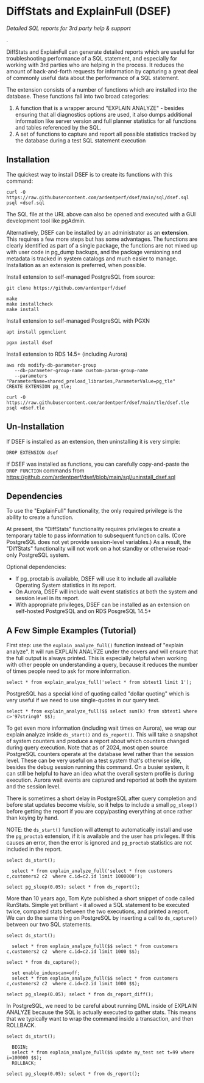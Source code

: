 DiffStats and ExplainFull (DSEF)
=================================

*Detailed SQL reports for 3rd party help & support*

.

DiffStats and ExplainFull can generate detailed reports which are useful for 
troubleshooting performance of a SQL statement, and especially for working 
with 3rd parties who are helping in the process. It reduces the amount of 
back-and-forth requests for information by capturing a great deal of commonly 
useful data about the performance of a SQL statement.

The extension consists of a number of functions which are installed into the 
database. These functions fall into two broad categories:

1. A function that is a wrapper around "EXPLAIN ANALYZE" - besides ensuring 
   that all diagnostics options are used, it also dumps additional information
   like server version and full planner statistics for all functions and tables 
   referenced by the SQL.
2. A set of functions to capture and report all possible statistics tracked by 
   the database during a test SQL statement execution


Installation
-------------

The quickest way to install DSEF is to create its functions with this command:

    curl -O https://raw.githubusercontent.com/ardentperf/dsef/main/sql/dsef.sql
    psql <dsef.sql

The SQL file at the URL above can also be opened and executed with a GUI development 
tool like pgAdmin.

Alternatively, DSEF can be installed by an administrator as an **extension**. This 
requires a few more steps but has some advantages. The functions are clearly identified 
as part of a single package, the functions are not mixed up with user code in pg_dump
backups, and the package versioning and metadata is tracked in system catalogs and
much easier to manage. Installation as an extension is preferred, when possible.

Install extension to self-managed PostgreSQL from source:

    git clone https://github.com/ardentperf/dsef
    
    make
    make installcheck
    make install

Install extension to self-managed PostgreSQL with PGXN

    apt install pgxnclient

    pgxn install dsef

Install extension to RDS 14.5+ (including Aurora)

    aws rds modify-db-parameter-group
       --db-parameter-group-name custom-param-group-name
       --parameters "ParameterName=shared_preload_libraries,ParameterValue=pg_tle"    
    CREATE EXTENSION pg_tle;

    curl -O https://raw.githubusercontent.com/ardentperf/dsef/main/tle/dsef.tle
    psql <dsef.tle


Un-Installation
----------------

If DSEF is installed as an extension, then uninstalling it is very simple:

    DROP EXTENSION dsef

If DSEF was installed as functions, you can carefully copy-and-paste the `DROP FUNCTION` 
commands from https://github.com/ardentperf/dsef/blob/main/sql/uninstall_dsef.sql


Dependencies
-------------

To use the "ExplainFull" functionality, the only required privilege is the 
ability to create a function.

At present, the "DiffStats" functionality requires privileges to create a temporary 
table to pass information to subsequent function calls. (Core PostgreSQL does not 
yet provide session-level variables.) As a result, the "DiffStats" functionality will 
not work on a hot standby or otherwise read-only PostgreSQL system.

Optional dependencies:
* If pg_proctab is available, DSEF will use it to include all available 
  Operating System statistics in its report.
* On Aurora, DSEF will include wait event statistics at both the system and 
  session level in its report.
* With appropriate privileges, DSEF can be installed as an extension on 
  self-hosted PostgreSQL and on RDS PosgreSQL 14.5+


A Few Simple Examples (Tutorial)
---------------------------------

First step: use the `explain_analyze_full()` function instead of "explain analyze". It 
will run EXPLAIN ANALYZE under the covers and will ensure that the full output is always 
printed. This is especially helpful when working with other people on understanding a 
query, because it reduces the number of times people need to ask for more information.

    select * from explain_analyze_full('select * from sbtest1 limit 1');

PostgreSQL has a special kind of quoting called "dollar quoting" which is very useful 
if we need to use single-quotes in our query text.

    select * from explain_analyze_full($$ select sum(k) from sbtest1 where c>'97string0' $$); 

To get even more information (including wait times on Aurora), we wrap our explain analyze 
inside `ds_start()` and `ds_report()`. This will take a snapshot of system counters and 
produce a report about which counters changed during query execution. Note that as of 2024, 
most open source PostgreSQL counters operate at the database level rather than the session 
level. These can be very useful on a test system that's otherwise idle, besides the debug 
session running this command. On a busier system, it can still be helpful to have an idea
what the overall system profile is during execution. Aurora wait events are captured and 
reported at both the system and the session level.

There is sometimes a short delay in PostgreSQL after query completion and before stat updates 
become visible, so it helps to include a small `pg_sleep()` before getting the report if 
you are copy/pasting everything at once rather than keying by hand.

NOTE: the `ds_start()` function will attempt to automatically install and use the 
`pg_proctab` extension, if it is available and the user has privileges. If this causes an 
error, then the error is ignored and `pg_proctab` statistics are not included in the report.

    select ds_start();

      select * from explain_analyze_full('select * from customers c,customers2 c2  where c.id=c2.id limit 1000000');

    select pg_sleep(0.05); select * from ds_report();

More than 10 years ago, Tom Kyte published a short snippet of code called RunStats. Simple 
yet brilliant - it allowed a SQL statement to be executed twice, compared stats between the 
two executions, and printed a report. We can do the same thing on PostgreSQL by inserting 
a call to `ds_capture()` between our two SQL statements.

    select ds_start(); 

      select * from explain_analyze_full($$ select * from customers c,customers2 c2  where c.id=c2.id limit 1000 $$); 

    select * from ds_capture(); 

      set enable_indexscan=off; 
      select * from explain_analyze_full($$ select * from customers c,customers2 c2  where c.id=c2.id limit 1000 $$); 

    select pg_sleep(0.05); select * from ds_report_diff();

In PostgreSQL, we need to be careful about running DML inside of EXPLAIN ANALYZE because 
the SQL is actually executed to gather stats. This means that we typically want to wrap the 
command inside a transaction, and then ROLLBACK.

    select ds_start(); 

      BEGIN; 
      select * from explain_analyze_full($$ update my_test set t=99 where i=100000 $$); 
      ROLLBACK; 

    select pg_sleep(0.05); select * from ds_report();



